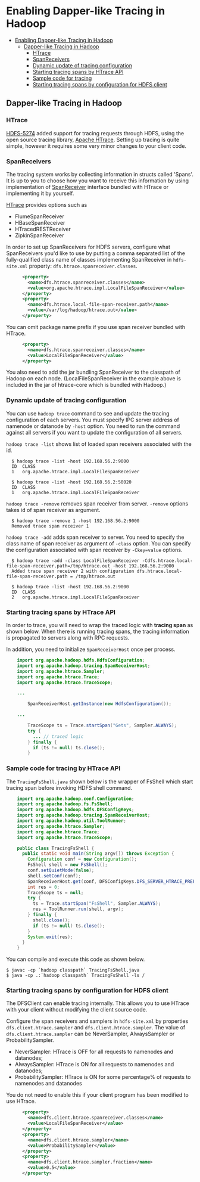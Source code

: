 <!---
  Licensed under the Apache License, Version 2.0 (the "License");
  you may not use this file except in compliance with the License.
  You may obtain a copy of the License at

   http://www.apache.org/licenses/LICENSE-2.0

  Unless required by applicable law or agreed to in writing, software
  distributed under the License is distributed on an "AS IS" BASIS,
  WITHOUT WARRANTIES OR CONDITIONS OF ANY KIND, either express or implied.
  See the License for the specific language governing permissions and
  limitations under the License. See accompanying LICENSE file.
-->

Enabling Dapper-like Tracing in Hadoop
======================================

* [Enabling Dapper-like Tracing in Hadoop](#Enabling_Dapper-like_Tracing_in_Hadoop)
    * [Dapper-like Tracing in Hadoop](#Dapper-like_Tracing_in_Hadoop)
        * [HTrace](#HTrace)
        * [SpanReceivers](#SpanReceivers)
        * [Dynamic update of tracing configuration](#Dynamic_update_of_tracing_configuration)
        * [Starting tracing spans by HTrace API](#Starting_tracing_spans_by_HTrace_API)
        * [Sample code for tracing](#Sample_code_for_tracing)
        * [Starting tracing spans by configuration for HDFS client](#Starting_tracing_spans_by_configuration_for_HDFS_client)


Dapper-like Tracing in Hadoop
-----------------------------

### HTrace

[HDFS-5274](https://issues.apache.org/jira/browse/HDFS-5274) added support for tracing requests through HDFS,
using the open source tracing library,
[Apache HTrace](http://htrace.incubator.apache.org/).
Setting up tracing is quite simple, however it requires some very minor changes to your client code.

### SpanReceivers

The tracing system works by collecting information in structs called 'Spans'.
It is up to you to choose how you want to receive this information
by using implementation of [SpanReceiver](http://htrace.incubator.apache.org/#Span_Receivers)
interface bundled with HTrace or implementing it by yourself.

[HTrace](http://htrace.incubator.apache.org/) provides options such as

* FlumeSpanReceiver
* HBaseSpanReceiver
* HTracedRESTReceiver
* ZipkinSpanReceiver

In order to set up SpanReceivers for HDFS servers,
configure what SpanReceivers you'd like to use
by putting a comma separated list of the fully-qualified class name of classes implementing SpanReceiver
in `hdfs-site.xml` property: `dfs.htrace.spanreceiver.classes`.

```xml
      <property>
        <name>dfs.htrace.spanreceiver.classes</name>
        <value>org.apache.htrace.impl.LocalFileSpanReceiver</value>
      </property>
      <property>
        <name>dfs.htrace.local-file-span-receiver.path</name>
        <value>/var/log/hadoop/htrace.out</value>
      </property>
```

You can omit package name prefix if you use span receiver bundled with HTrace.

```xml
      <property>
        <name>dfs.htrace.spanreceiver.classes</name>
        <value>LocalFileSpanReceiver</value>
      </property>
```

You also need to add the jar bundling SpanReceiver to the classpath of Hadoop
on each node. (LocalFileSpanReceiver in the example above is included in the
jar of htrace-core which is bundled with Hadoop.)

### Dynamic update of tracing configuration

You can use `hadoop trace` command to see and update the tracing configuration of each servers.
You must specify IPC server address of namenode or datanode by `-host` option.
You need to run the command against all servers if you want to update the configuration of all servers.

`hadoop trace -list` shows list of loaded span receivers associated with the id.

      $ hadoop trace -list -host 192.168.56.2:9000
      ID  CLASS
      1   org.apache.htrace.impl.LocalFileSpanReceiver

      $ hadoop trace -list -host 192.168.56.2:50020
      ID  CLASS
      1   org.apache.htrace.impl.LocalFileSpanReceiver

`hadoop trace -remove` removes span receiver from server.
`-remove` options takes id of span receiver as argument.

      $ hadoop trace -remove 1 -host 192.168.56.2:9000
      Removed trace span receiver 1

`hadoop trace -add` adds span receiver to server.
You need to specify the class name of span receiver as argument of `-class` option.
You can specify the configuration associated with span receiver by `-Ckey=value` options.

      $ hadoop trace -add -class LocalFileSpanReceiver -Cdfs.htrace.local-file-span-receiver.path=/tmp/htrace.out -host 192.168.56.2:9000
      Added trace span receiver 2 with configuration dfs.htrace.local-file-span-receiver.path = /tmp/htrace.out

      $ hadoop trace -list -host 192.168.56.2:9000
      ID  CLASS
      2   org.apache.htrace.impl.LocalFileSpanReceiver

### Starting tracing spans by HTrace API

In order to trace, you will need to wrap the traced logic with **tracing span** as shown below.
When there is running tracing spans,
the tracing information is propagated to servers along with RPC requests.

In addition, you need to initialize `SpanReceiverHost` once per process.

```java
    import org.apache.hadoop.hdfs.HdfsConfiguration;
    import org.apache.hadoop.tracing.SpanReceiverHost;
    import org.apache.htrace.Sampler;
    import org.apache.htrace.Trace;
    import org.apache.htrace.TraceScope;

    ...

        SpanReceiverHost.getInstance(new HdfsConfiguration());

    ...

        TraceScope ts = Trace.startSpan("Gets", Sampler.ALWAYS);
        try {
          ... // traced logic
        } finally {
          if (ts != null) ts.close();
        }
```

### Sample code for tracing by HTrace API

The `TracingFsShell.java` shown below is the wrapper of FsShell
which start tracing span before invoking HDFS shell command.

```java
    import org.apache.hadoop.conf.Configuration;
    import org.apache.hadoop.fs.FsShell;
    import org.apache.hadoop.hdfs.DFSConfigKeys;
    import org.apache.hadoop.tracing.SpanReceiverHost;
    import org.apache.hadoop.util.ToolRunner;
    import org.apache.htrace.Sampler;
    import org.apache.htrace.Trace;
    import org.apache.htrace.TraceScope;

    public class TracingFsShell {
      public static void main(String argv[]) throws Exception {
        Configuration conf = new Configuration();
        FsShell shell = new FsShell();
        conf.setQuietMode(false);
        shell.setConf(conf);
        SpanReceiverHost.get(conf, DFSConfigKeys.DFS_SERVER_HTRACE_PREFIX);
        int res = 0;
        TraceScope ts = null;
        try {
          ts = Trace.startSpan("FsShell", Sampler.ALWAYS);
          res = ToolRunner.run(shell, argv);
        } finally {
          shell.close();
          if (ts != null) ts.close();
        }
        System.exit(res);
      }
    }
```

You can compile and execute this code as shown below.

    $ javac -cp `hadoop classpath` TracingFsShell.java
    $ java -cp .:`hadoop classpath` TracingFsShell -ls /

### Starting tracing spans by configuration for HDFS client

The DFSClient can enable tracing internally. This allows you to use HTrace with
your client without modifying the client source code.

Configure the span receivers and samplers in `hdfs-site.xml`
by properties `dfs.client.htrace.sampler` and `dfs.client.htrace.sampler`.
The value of `dfs.client.htrace.sampler` can be NeverSampler, AlwaysSampler or ProbabilitySampler.

* NeverSampler: HTrace is OFF for all requests to namenodes and datanodes;
* AlwaysSampler: HTrace is ON for all requests to namenodes and datanodes;
* ProbabilitySampler: HTrace is ON for some percentage% of  requests to namenodes and datanodes

You do not need to enable this if your client program has been modified
to use HTrace.

```xml
      <property>
        <name>dfs.client.htrace.spanreceiver.classes</name>
        <value>LocalFileSpanReceiver</value>
      </property>
      <property>
        <name>dfs.client.htrace.sampler</name>
        <value>ProbabilitySampler</value>
      </property>
      <property>
        <name>dfs.client.htrace.sampler.fraction</name>
        <value>0.5</value>
      </property>
```
